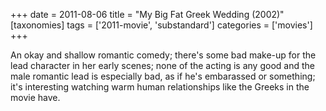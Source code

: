 +++
date = 2011-08-06
title = "My Big Fat Greek Wedding (2002)"
[taxonomies]
tags = ['2011-movie', 'substandard']
categories = ['movies']
+++

An okay and shallow romantic comedy; there's some bad make-up for the
lead character in her early scenes; none of the acting is any good and
the male romantic lead is especially bad, as if he's embarassed or
something; it's interesting watching warm human relationships like the
Greeks in the movie have.
